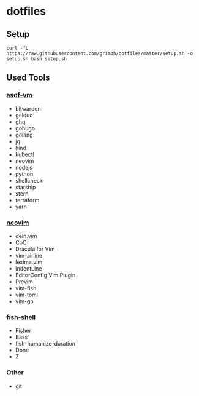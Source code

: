 # dotfiles

## Setup
```
curl -fL https://raw.githubusercontent.com/grimoh/dotfiles/master/setup.sh -o setup.sh bash setup.sh
```

## Used Tools
### [asdf-vm](https://asdf-vm.com/)

* bitwarden
* gcloud
* ghq
* gohugo
* golang
* jq
* kind
* kubectl
* neovim
* nodejs
* python
* shellcheck
* starship
* stern
* terraform
* yarn

### [neovim](https://neovim.io/)
* dein.vim
* CoC
* Dracula for Vim
* vim-airline
* lexima.vim
* indentLine
* EditorConfig Vim Plugin
* Previm
* vim-fish
* vim-toml
* vim-go

### [fish-shell](http://fishshell.com/)
* Fisher
* Bass
* fish-humanize-duration
* Done
* Z

### Other
* git
